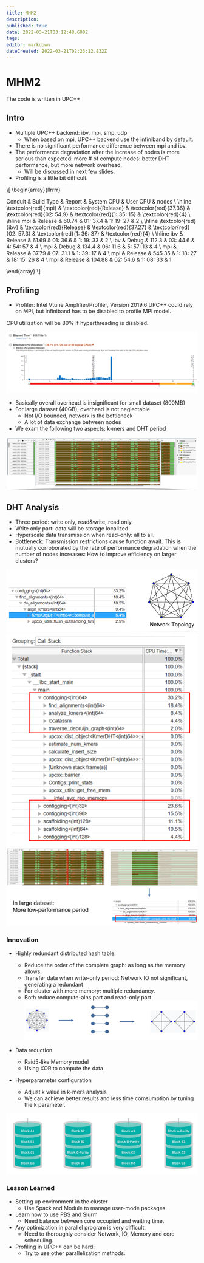 ```yaml
---
title: MHM2
description: 
published: true
date: 2022-03-21T03:12:48.600Z
tags: 
editor: markdown
dateCreated: 2022-03-21T02:23:12.832Z
---
```


# MHM2
The code is written in UPC++

## Intro
- Multiple UPC++ backend: ibv, mpi, smp, udp
   - When based on mpi, UPC++ backend use the infiniband by default. 
- There is no significant performance difference between mpi and ibv. 
- The performance degradation after the increase of nodes is more serious than expected: more # of compute nodes: better DHT performance, but more network overhead.
    - Will be discussed in next few slides.
- Profiling is a little bit difficult.

\\[
\begin{array}{llrrrr} 

Conduit & Build Type & Report & System CPU & User CPU & nodes \\
\hline \textcolor{red}{mpi} & \textcolor{red}{Release} & \textcolor{red}{37.36} & \textcolor{red}{02: 54.9} & \textcolor{red}{1: 35: 15} & \textcolor{red}{4} \\
\hline mpi & Release & 60.74 & 01: 37.4 & 1: 19: 27 & 2 \\
\hline \textcolor{red}{ibv} & \textcolor{red}{Release} & \textcolor{red}{37.27} & \textcolor{red}{02: 57.3} & \textcolor{red}{1: 36: 37} & \textcolor{red}{4} \\
\hline ibv & Release & 61.69 & 01: 36.6 & 1: 19: 33 & 2 \\
ibv & Debug & 112.3 & 03: 44.6 & 4: 54: 57 & 4 \\
mpi & Debug & 134.4 & 06: 11.6 & 5: 57: 13 & 4 \\
mpi & Release & 37.79 & 07: 31.1 & 1: 39: 17 & 4 \\
mpi & Release & 545.35 & 1: 18: 27 & 18: 15: 26 & 4 \\
mpi & Release & 104.88 & 02: 54.6 & 1: 08: 33 & 1

\end{array}
\\]

## Profiling
- Profiler: Intel Vtune Amplifier/Profiler, Version 2019.6
UPC++ could rely on MPI, but infiniband has to be disabled to profile MPI model.

CPU utilization will be 80% if hyperthreading is disabled.

![](./mhm2_profiler.png)

- Basically overall overhead is insignificant for small dataset (800MB)
- For large dataset (40GB), overhead is not neglectable
    - Not I/O bounded, network is the bottleneck
    - A lot of data exchange between nodes
- We exam the following two aspects: k-mers and DHT period

![](./mhm2_arm.png)

## DHT Analysis
- Three period: write only, read&write, read only.
- Write only part: data will be storage localized.
- Hyperscale data transmission when read-only: all to all.
- Bottleneck: Transmission restrictions cause function await.
This is mutually corroborated by the rate of performance degradation when the number of nodes increases: How to improve efficiency on larger clusters?

![](./mhm2_dht.png)
![](./mhm2_dht2.png)
![](./mhm2_dht3.png)

### Innovation 
- Highly redundant distributed hash table:
    - Reduce the order of the complete graph: as long as the memory allows.
    - Transfer data when write-only period: Network IO not significant, generating a redundant
    - For cluster with more memory: multiple redundancy.
    - Both reduce compute-alns part and read-only part
![](./mhm2_inno.png)

- Data reduction
    - Raid5-like Memory model
    - Using XOR to compute the data 
- Hyperparameter configuration
    - Adjust k value in k-mers analysis
    - We can achieve better results and less time comsumption by tuning the k parameter.

![](./mhm2_inno2.png)

### Lesson Learned

- Setting up environment in the cluster
    - Use Spack and Module to manage user-mode packages.
- Learn how to use PBS and Slurm
    - Need balance between core occupied and waiting time.
- Any optimization in parallel program is very difficult.
    - Need to thoroughly consider Network, IO, Memory and core scheduling.
- Profiling in UPC++ can be hard:
    - Try to use other parallelization methods.
